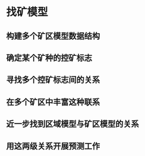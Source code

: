# 找矿模型
## 构建多个矿区模型数据结构
## 确定某个矿种的控矿标志
## 寻找多个控矿标志间的关系
## 在多个矿区中丰富这种联系
## 近一步找到区域模型与矿区模型的关系
## 用这两级关系开展预测工作